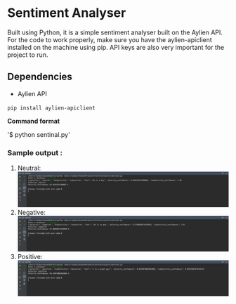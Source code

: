 # Sentiment Analyser

Built using Python, it is a simple sentiment analyser built on the Aylien API. For the code to work properly, make sure you have the aylien-apiclient installed on the machine using pip. API keys are also very important for the project to run.

 ## Dependencies
  * Aylien API
  
`pip install aylien-apiclient`


 **Command format** 
 
 '$ python sentinal.py' 
 
 
 ### Sample output :
 1. Neutral:
 ![](demo1.png)
 2. Negative:
 ![](demo2.png)
 3. Positive:
![](demo3.png)
